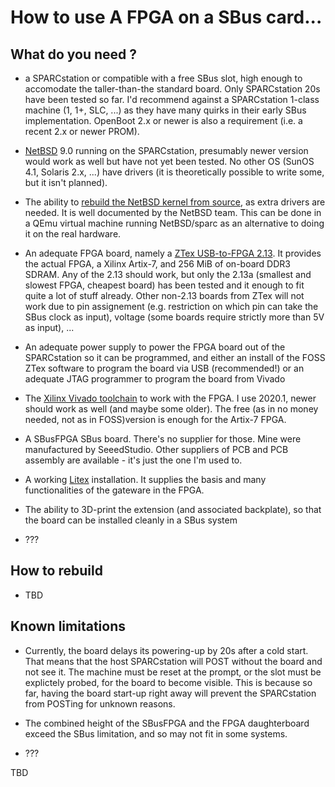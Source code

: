# How to use A FPGA on a SBus card...

## What do you need ?

* a SPARCstation or compatible with a free SBus slot, high enough to accomodate the taller-than-the standard board. Only SPARCstation 20s have been tested so far. I'd recommend against a SPARCstation 1-class machine (1, 1+, SLC, ...) as they have many quirks in their early SBus implementation. OpenBoot 2.x or newer is also a requirement (i.e. a recent 2.x or newer PROM).

* [NetBSD](https://www.netbsd.org/) 9.0 running on the SPARCstation, presumably newer version would work as well but have not yet been tested. No other OS (SunOS 4.1, Solaris 2.x, ...) have drivers (it is theoretically possible to write some, but it isn't planned).

* The ability to [rebuild the NetBSD kernel from source](https://www.netbsd.org/docs/guide/en/chap-kernel.html), as extra drivers are needed. It is well documented by the NetBSD team. This can be done in a QEmu virtual machine running NetBSD/sparc as an alternative to doing it on the real hardware.

* An adequate FPGA board, namely a [ZTex USB-to-FPGA 2.13](https://www.ztex.de/usb-fpga-2/usb-fpga-2.13.e.html). It provides the actual FPGA, a Xilinx Artix-7, and 256 MiB of on-board DDR3 SDRAM. Any of the 2.13 should work, but only the 2.13a (smallest and slowest FPGA, cheapest board) has been tested and it enough to fit quite a lot of stuff already. Other non-2.13 boards from ZTex will not work due to pin assignement (e.g. restriction on which pin can take the SBus clock as input), voltage (some boards require strictly more than 5V as input), ...

* An adequate power supply to power the FPGA board out of the SPARCstation so it can be programmed, and either an install of the FOSS  ZTex software to program the board via USB (recommended!) or an adequate JTAG programmer to program the board from Vivado

* The [Xilinx Vivado toolchain](https://www.xilinx.com/support/download/index.html/content/xilinx/en/downloadNav/vivado-design-tools/2020-2.html) to work with the FPGA. I use 2020.1, newer should work as well (and maybe some older). The free (as in no money needed, not as in FOSS)version is enough for the Artix-7 FPGA.

* A SBusFPGA SBus board. There's no supplier for those. Mine were manufactured by SeeedStudio. Other suppliers of PCB and PCB assembly are available - it's just the one I'm used to.

* A working [Litex](https://github.com/enjoy-digital/litex/) installation. It supplies the basis and many functionalities of the gateware in the FPGA.

* The ability to 3D-print the extension (and associated backplate), so that the board can be installed cleanly in a SBus system

* ???

## How to rebuild

* TBD

## Known limitations

* Currently, the board delays its powering-up by 20s after a cold start. That means that the host SPARCstation will POST without the board and not see it. The machine must be reset at the prompt, or the slot must be explictely probed, for the board to become visible. This is because so far, having the board start-up right away will prevent the SPARCstation from POSTing for unknown reasons.

* The combined height of the SBusFPGA and the FPGA daughterboard exceed the SBus limitation, and so may not fit in some systems.

* ???

TBD


